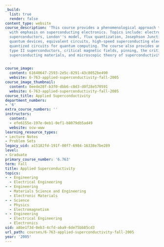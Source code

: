 ```yaml
---
_build:
  list: true
  render: false
content_type: website
course_description: 'This course provides a phenomenological approach to superconductivity,
  with emphasis on superconducting electronics. Topics include: electrodynamics of
  superconductors, London''s model, flux quantization, Josephson Junctions, superconducting
  quantum devices, equivalent circuits, high-speed superconducting electronics, and
  quantized circuits for quantum computing. The course also provides an overview of
  type II superconductors, critical magnetic fields, pinning, the critical state model,
  superconducting materials, and microscopic theory of superconductivity.

  '
course_image:
  content: 61640647-2593-2e5c-8291-43c8052be490
  website: 6-763-applied-superconductivity-fall-2005
course_image_thumbnail:
  content: 0eede28f-b3f0-dbb6-c0d3-d0f28e570591
  website: 6-763-applied-superconductivity-fall-2005
course_title: Applied Superconductivity
department_numbers:
- '6'
extra_course_numbers: ''
instructors:
  content:
  - efe6155e-197e-0eb1-0ef1-b8079db5ad49
  website: ocw-www
learning_resource_types:
- Lecture Notes
- Problem Sets
legacy_uid: a15182fd-191f-00f7-6984-16338e7be289
level:
- Graduate
primary_course_number: '6.763'
term: Fall
title: Applied Superconductivity
topics:
- - Engineering
  - Electrical Engineering
- - Engineering
  - Materials Science and Engineering
  - Electronic Materials
- - Science
  - Physics
  - Electromagnetism
- - Engineering
  - Electrical Engineering
  - Electronics
uid: a8be1f3d-0eb3-4cfd-aba9-6de75bb85cd3
url_path: courses/6-763-applied-superconductivity-fall-2005
year: '2005'
---
```

